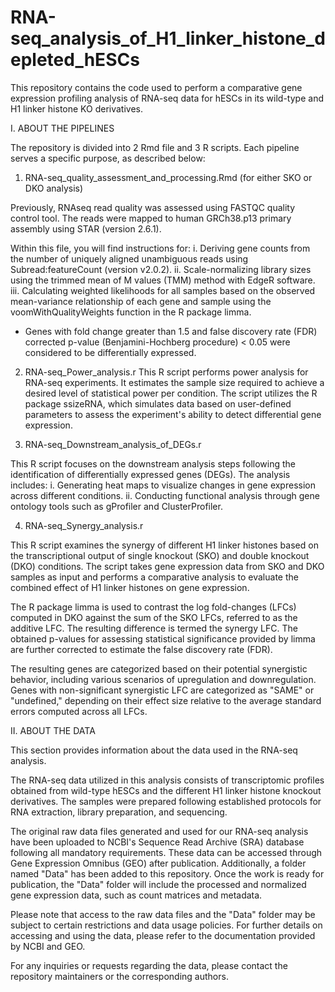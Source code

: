 # RNA-seq_analysis_of_H1_linker_histone_depleted_hESCs
This repository contains the code used to perform a comparative gene expression profiling analysis of RNA-seq data for hESCs in its wild-type and H1 linker histone KO derivatives.



I. ABOUT THE PIPELINES

The repository is divided into 2 Rmd file and 3 R scripts. Each pipeline serves a specific purpose, as described below:


1. RNA-seq_quality_assessment_and_processing.Rmd (for either SKO or DKO analysis)

Previously, RNAseq read quality was assessed using FASTQC quality control tool. The reads were mapped to human GRCh38.p13 primary assembly using STAR (version 2.6.1). 

Within this file, you will find instructions for:
  i.   Deriving gene counts from the number of uniquely aligned unambiguous reads using Subread:featureCount (version v2.0.2).
  ii.  Scale-normalizing library sizes using the trimmed mean of M values (TMM) method with EdgeR software.
  iii. Calculating weighted likelihoods for all samples based on the observed mean-variance relationship of each gene and sample using the 
       voomWithQualityWeights function in the R package limma.

* Genes with fold change greater than 1.5 and false discovery rate (FDR) corrected p-value (Benjamini-Hochberg procedure) < 0.05 were considered to be differentially expressed.



2. RNA-seq_Power_analysis.r
This R script performs power analysis for RNA-seq experiments. It estimates the sample size required to achieve a desired level of statistical power per condition. The script utilizes the R package ssizeRNA, which simulates data based on user-defined parameters to assess the experiment's ability to detect differential gene expression.


3. RNA-seq_Downstream_analysis_of_DEGs.r

This R script focuses on the downstream analysis steps following the identification of differentially expressed genes (DEGs). The analysis includes:
  i.   Generating heat maps to visualize changes in gene expression across different conditions.
  ii.  Conducting functional analysis through gene ontology tools such as gProfiler and ClusterProfiler.
  


4. RNA-seq_Synergy_analysis.r

This R script examines the synergy of different H1 linker histones based on the transcriptional output of single knockout (SKO) and double knockout (DKO) conditions. The script takes gene expression data from SKO and DKO samples as input and performs a comparative analysis to evaluate the combined effect of H1 linker histones on gene expression.

The R package limma is used to contrast the log fold-changes (LFCs) computed in DKO against the sum of the SKO LFCs, referred to as the additive LFC. The resulting difference is termed the synergy LFC. The obtained p-values for assessing statistical significance provided by limma are further corrected to estimate the false discovery rate (FDR). 

The resulting genes are categorized based on their potential synergistic behavior, including various scenarios of upregulation and downregulation. Genes with non-significant synergistic LFC are categorized as "SAME" or "undefined," depending on their effect size relative to the average standard errors computed across all LFCs.



II. ABOUT THE DATA

This section provides information about the data used in the RNA-seq analysis.

The RNA-seq data utilized in this analysis consists of transcriptomic profiles obtained from wild-type hESCs and the different H1 linker histone knockout derivatives. The samples were prepared following established protocols for RNA extraction, library preparation, and sequencing.

The original raw data files generated and used for our RNA-seq analysis have been uploaded to NCBI's Sequence Read Archive (SRA) database following all mandatory requirements. These data can be accessed through Gene Expression Omnibus (GEO) after publication. Additionally, a folder named "Data" has been added to this repository. Once the work is ready for publication, the "Data" folder will include the processed and normalized gene expression data, such as count matrices and metadata.

Please note that access to the raw data files and the "Data" folder may be subject to certain restrictions and data usage policies. For further details on accessing and using the data, please refer to the documentation provided by NCBI and GEO.

For any inquiries or requests regarding the data, please contact the repository maintainers or the corresponding authors.





